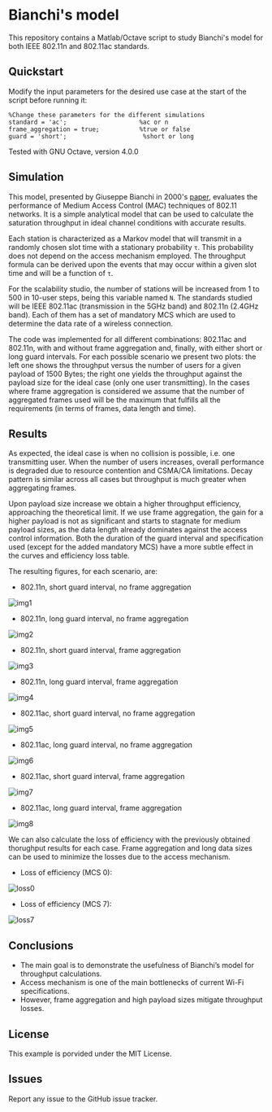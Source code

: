 # Bianchi's model

This repository contains a Matlab/Octave script to study Bianchi's model for both IEEE 802.11n and 802.11ac standards.

## Quickstart

Modify the input parameters for the desired use case at the start of the script before running it:
```
%Change these parameters for the different simulations
standard = 'ac';                    %ac or n
frame_aggregation = true;           %true or false
guard = 'short';                     %short or long
```

Tested with GNU Octave, version 4.0.0

## Simulation

This model, presented by Giuseppe Bianchi in 2000's [paper](http://omikron.eit.lth.se/ETSN01/ETSN012015/papers/bianchi2000performance.pdf), evaluates the performance of Medium Access Control (MAC) techniques of 802.11 networks. It is a simple analytical model that can be used to calculate the saturation throughput in ideal channel conditions with accurate results.

Each station is characterized as a Markov model that will transmit in a randomly chosen slot time with a stationary probability `τ`. This probability does not depend on the access mechanism employed. The throughput formula can be derived upon the events that may occur within a given slot time and will be a function of `τ`. 

For the scalability studio, the number of stations will be increased from 1 to 500 in 10-user steps, being this variable named `N`. The standards studied will be IEEE 802.11ac (transmission in the 5GHz band) and 802.11n (2.4GHz band). Each of them has a set of mandatory MCS which are used to determine the data rate of a wireless connection.

The code was implemented for all different combinations: 802.11ac and 802.11n, with and without frame aggregation and, finally, with either short or long guard intervals. For each possible scenario we present two plots: the left one shows the throughput versus the number of users for a given payload of 1500 Bytes; the right one yields the throughput against the payload size for the ideal case (only one user transmitting). In the cases where frame aggregation is considered we assume that the number of
aggregated frames used will be the maximum that fulfills all the requirements (in terms of frames, data length and time).

## Results

As expected, the ideal case is when no collision is possible, i.e. one transmitting user. When the number of users increases, overall performance is degraded due to resource contention and CSMA/CA limitations. Decay pattern is similar across all cases but throughput is much greater when aggregating frames.

Upon payload size increase we obtain a higher throughput efficiency, approaching the theoretical limit. If we use frame aggregation, the gain for a higher payload is not as significant and starts to stagnate for medium payload sizes, as
the data length already dominates against the access control information. Both the duration of the guard interval and specification used (except for the added mandatory MCS) have a more subtle effect in the curves and efficiency loss table.

The resulting figures, for each scenario, are:

* 802.11n, short guard interval, no frame aggregation

![img1](https://user-images.githubusercontent.com/29493411/43610543-b7311ec2-96a6-11e8-8e5c-13beb3f884be.png)

* 802.11n, long guard interval, no frame aggregation

![img2](https://user-images.githubusercontent.com/29493411/43610544-b75a3758-96a6-11e8-9977-15a206a957da.png)

* 802.11n, short guard interval, frame aggregation

![img3](https://user-images.githubusercontent.com/29493411/43610545-b7750f92-96a6-11e8-8671-05c07049cd38.png)

* 802.11n, long guard interval, frame aggregation

![img4](https://user-images.githubusercontent.com/29493411/43610546-b790aa5e-96a6-11e8-9f14-c753a84fd9d6.png)

* 802.11ac, short guard interval, no frame aggregation

![img5](https://user-images.githubusercontent.com/29493411/43610547-b7ac365c-96a6-11e8-810c-ae15e30242ad.png)

* 802.11ac, long guard interval, no frame aggregation

![img6](https://user-images.githubusercontent.com/29493411/43610548-b7c90bf6-96a6-11e8-8387-d9c8158ae66f.png)

* 802.11ac, short guard interval, frame aggregation

![img7](https://user-images.githubusercontent.com/29493411/43610549-b7e62768-96a6-11e8-80ee-1d9229cf4410.png)

* 802.11ac, long guard interval, frame aggregation

![img8](https://user-images.githubusercontent.com/29493411/43610550-b800ed1e-96a6-11e8-9c82-b1d82f7a1e5c.png)

We can also calculate the loss of efficiency with the previously obtained thorughput results for each case. Frame aggregation and long data sizes can be used to minimize the losses due to the access mechanism.

* Loss of efficiency (MCS 0):

![loss0](https://user-images.githubusercontent.com/29493411/43610551-b81b2260-96a6-11e8-9888-96c6df190196.png)

* Loss of efficiency (MCS 7):

![loss7](https://user-images.githubusercontent.com/29493411/43610552-b8380e52-96a6-11e8-814e-f8fed6dd21d9.png)

## Conclusions

* The main goal is to demonstrate the usefulness of Bianchi’s model for throughput calculations.
* Access mechanism is one of the main bottlenecks of current Wi-Fi specifications.
* However, frame aggregation and high payload sizes mitigate throughput losses.

## License

This example is porvided under the MIT License.

## Issues

Report any issue to the GitHub issue tracker.
